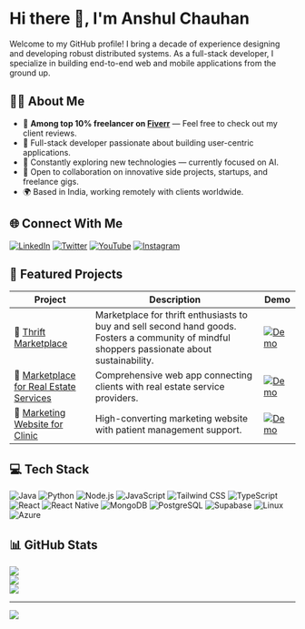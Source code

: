 # Hi there 👋, I'm Anshul Chauhan

Welcome to my GitHub profile! I bring a decade of experience designing and developing robust distributed systems. As a full-stack developer, I specialize in building end-to-end web and mobile applications from the ground up.

## 👨‍💻 About Me

- 🥇 **Among top 10% freelancer on [Fiverr](https://www.fiverr.com/anshulchauha?public_mode=true)** — Feel free to check out my client reviews.
- 🚀 Full-stack developer passionate about building user-centric applications.
- 🧠 Constantly exploring new technologies — currently focused on AI.
- 🤝 Open to collaboration on innovative side projects, startups, and freelance gigs.
- 🌍 Based in India, working remotely with clients worldwide.

## 🌐 Connect With Me

[![LinkedIn](https://img.shields.io/badge/LinkedIn-%230077B5.svg?logo=linkedin&logoColor=white)](https://linkedin.com/in/anshuldevx)
[![Twitter](https://img.shields.io/badge/Twitter-%231DA1F2.svg?logo=Twitter&logoColor=white)](https://twitter.com/anshuldevx)
[![YouTube](https://img.shields.io/badge/YouTube-FF0000.svg?logo=YouTube&logoColor=white)](https://youtube.com/@anshuldevx)
[![Instagram](https://img.shields.io/badge/Instagram-%23E4405F.svg?logo=Instagram&logoColor=white)](https://instagram.com/anshuldevx)

## 🚀 Featured Projects

| Project | Description | Demo |
|---------|-------------|------|
| 🌟 [Thrift Marketplace](https://www.thriftguideus.com/) | Marketplace for thrift enthusiasts to buy and sell second hand goods. Fosters a community of mindful shoppers passionate about sustainability. | [![Demo](https://img.shields.io/badge/demo-%E2%86%92-brightgreen?style=flat&logo=web&logoColor=white)](https://www.thriftguideus.com/) |
| 🌟 [Marketplace for Real Estate Services](https://ambitious-river-07b28f600.4.azurestaticapps.net/) | Comprehensive web app connecting clients with real estate service providers. | [![Demo](https://img.shields.io/badge/demo-%E2%86%92-brightgreen?style=flat&logo=web&logoColor=white)](https://ambitious-river-07b28f600.4.azurestaticapps.net/) |
| 🌟 [Marketing Website for Clinic](https://www.sharanyacare.com/) | High-converting marketing website with patient management support. | [![Demo](https://img.shields.io/badge/demo-%E2%86%92-brightgreen?style=flat&logo=web&logoColor=white)](https://www.sharanyacare.com/) |

## 💻 Tech Stack

![Java](https://img.shields.io/badge/Java-%23ED8B00.svg?style=for-the-badge&logo=openjdk&logoColor=white)
![Python](https://img.shields.io/badge/Python-3670A0?style=for-the-badge&logo=python&logoColor=ffdd54)
![Node.js](https://img.shields.io/badge/Node.js-6DA55F?style=for-the-badge&logo=node.js&logoColor=white)
![JavaScript](https://img.shields.io/badge/JavaScript-%23323330.svg?style=for-the-badge&logo=javascript&logoColor=%23F7DF1E)
![Tailwind CSS](https://img.shields.io/badge/Tailwind_CSS-38B2AC?style=for-the-badge&logo=tailwind-css&logoColor=white)
![TypeScript](https://img.shields.io/badge/TypeScript-%23007ACC.svg?style=for-the-badge&logo=typescript&logoColor=white)
![React](https://img.shields.io/badge/React-%2320232a.svg?style=for-the-badge&logo=react&logoColor=%2361DAFB)
![React Native](https://img.shields.io/badge/React_Native-20232A?style=for-the-badge&logo=react&logoColor=61DAFB)
![MongoDB](https://img.shields.io/badge/MongoDB-%234ea94b.svg?style=for-the-badge&logo=mongodb&logoColor=white)
![PostgreSQL](https://img.shields.io/badge/PostgreSQL-%23336791.svg?style=for-the-badge&logo=postgresql&logoColor=white)
![Supabase](https://img.shields.io/badge/Supabase-3ECF8E?style=for-the-badge&logo=supabase&logoColor=white)
![Linux](https://img.shields.io/badge/Linux-FCC624?style=for-the-badge&logo=linux&logoColor=black)
![Azure](https://img.shields.io/badge/Azure-0078D4?style=for-the-badge&logo=azure-devops&logoColor=white)

## 📊 GitHub Stats

![](https://github-readme-stats.vercel.app/api?username=anshuldevx&theme=dark&hide_border=false&include_all_commits=true&count_private=true)<br/>
![](https://github-readme-streak-stats.herokuapp.com/?user=anshuldevx&theme=dark&hide_border=false)<br/>
![](https://github-readme-stats.vercel.app/api/top-langs/?username=anshuldevx&theme=dark&hide_border=false&include_all_commits=true&count_private=true&layout=compact)

---

[![](https://visitcount.itsvg.in/api?id=anshuldevx&icon=0&color=0)](https://visitcount.itsvg.in)
